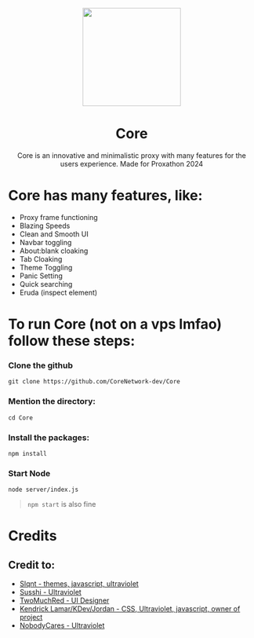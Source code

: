 <p align="center"><img src="https://github.com/CoreNetwork-dev/core/blob/main/public/resources/images/main.png?raw=true" height="200">
</p>

<h1 align="center">Core</h1>
<p align="center">Core is an innovative and minimalistic proxy with many features for the users experience. Made for Proxathon 2024</p>

# Core has many features, like:
- Proxy frame functioning
- Blazing Speeds
- Clean and Smooth UI
- Navbar toggling
- About:blank cloaking
- Tab Cloaking
- Theme Toggling
- Panic Setting
- Quick searching
- Eruda (inspect element)

# To run Core (not on a vps lmfao) follow these steps:
### Clone the github
`git clone https://github.com/CoreNetwork-dev/Core`

### Mention the directory:
`cd Core`

### Install the packages:
`npm install`

### Start Node
`node server/index.js`
> `npm start` is also fine

# Credits
## Credit to:
- <a href="//github.com/slqntdevss">Slqnt - themes, javascript, ultraviolet</a>
- <a href="//github.com/e9x">Susshi - Ultraviolet</a>
- <a href="//github.com/slqntdevss">TwoMuchRed - UI Designer</a>
- <a href="//github.com/JustJxrdanWasDefinetlyTaken">Kendrick Lamar/KDev/Jordan - CSS, Ultraviolet, javascript, owner of project</a>
- <a href="//github.com/nobodycares-lo">NobodyCares - Ultraviolet</a>